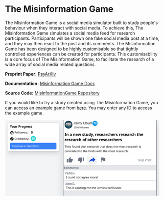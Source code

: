 # The Misinformation Game
The Misinformation Game is a social media simulator built to study
people's behaviour when they interact with social media. To achieve
this, The Misinformation Game simulates a social media feed for
research participants. Participants will be shown one fake social
media post at a time, and they may then react to the post and its
comments. The Misinformation Game has been designed to be highly
customisable so that tightly controlled experiences can be created
for participants. This customisability is a core focus of The
Misinformation Game, to facilitate the research of a wide array of
social media related questions.

**Preprint Paper:** [PsyArXiv](https://zpr.io/ZsV8ZBqxqsyz)

**Documentation:** [Misinformation Game Docs](https://themisinformationgame.github.io/)

**Source Code:** [MisinformationGame Repository](https://github.com/TheMisinformationGame/MisinformationGame)

If you would like to try a study created using
The Misinformation Game, you can access an example game from
[here](https://themisinformationgame.github.io//link/ExampleGame).
You may enter any ID to access the example game.

![Example Game Screenshot](/profile/example-game.png)

